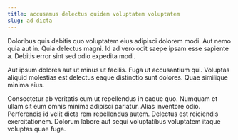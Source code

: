 ```yaml
---
title: accusamus delectus quidem voluptatem voluptatem
slug: ad dicta
---
```


Doloribus quis debitis quo voluptatem eius adipisci dolorem modi. Aut nemo quia aut in. Quia delectus magni. Id ad vero odit saepe ipsam esse sapiente a. Debitis error sint sed odio expedita modi.

Aut ipsum dolores aut ut minus ut facilis. Fuga ut accusantium qui. Voluptas aliquid molestias est delectus eaque distinctio sunt dolores. Quae similique minima eius.

Consectetur ab veritatis eum ut repellendus in eaque quo. Numquam et ullam sit eum omnis minima adipisci pariatur. Alias inventore odio. Perferendis id velit dicta rem repellendus autem. Delectus est reiciendis exercitationem. Dolorum labore aut sequi voluptatibus voluptatem itaque voluptas quae fuga.
